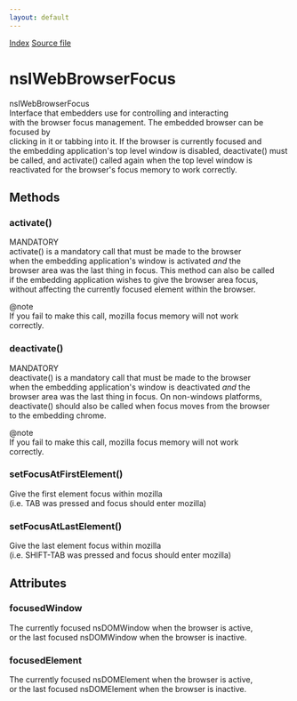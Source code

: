 ```yaml
---
layout: default
---
```

<div id='links'><a href="../index.html">Index</a>
<a href="http://dxr.mozilla.org/mozilla-central/source/embedding/browser/nsIWebBrowserFocus.idl">Source file</a>
</div>

# nsIWebBrowserFocus #
  
nsIWebBrowserFocus  
Interface that embedders use for controlling and interacting  
with the browser focus management. The embedded browser can be focused by  
clicking in it or tabbing into it. If the browser is currently focused and  
the embedding application's top level window is disabled, deactivate() must  
be called, and activate() called again when the top level window is  
reactivated for the browser's focus memory to work correctly.  
  

## Methods ##

### activate() ###
  
MANDATORY  
activate() is a mandatory call that must be made to the browser  
when the embedding application's window is activated *and* the   
browser area was the last thing in focus.  This method can also be called  
if the embedding application wishes to give the browser area focus,  
without affecting the currently focused element within the browser.  
  
@note  
If you fail to make this call, mozilla focus memory will not work  
correctly.  
  

### deactivate() ###
  
MANDATORY  
deactivate() is a mandatory call that must be made to the browser  
when the embedding application's window is deactivated *and* the  
browser area was the last thing in focus.  On non-windows platforms,  
deactivate() should also be called when focus moves from the browser  
to the embedding chrome.  
  
@note  
If you fail to make this call, mozilla focus memory will not work  
correctly.  
  

### setFocusAtFirstElement() ###
  
Give the first element focus within mozilla  
(i.e. TAB was pressed and focus should enter mozilla)  
  

### setFocusAtLastElement() ###
  
Give the last element focus within mozilla  
(i.e. SHIFT-TAB was pressed and focus should enter mozilla)  
  

## Attributes ##

### focusedWindow ###
  
The currently focused nsDOMWindow when the browser is active,  
or the last focused nsDOMWindow when the browser is inactive.  
  

### focusedElement ###
  
The currently focused nsDOMElement when the browser is active,  
or the last focused nsDOMElement when the browser is inactive.  
  
